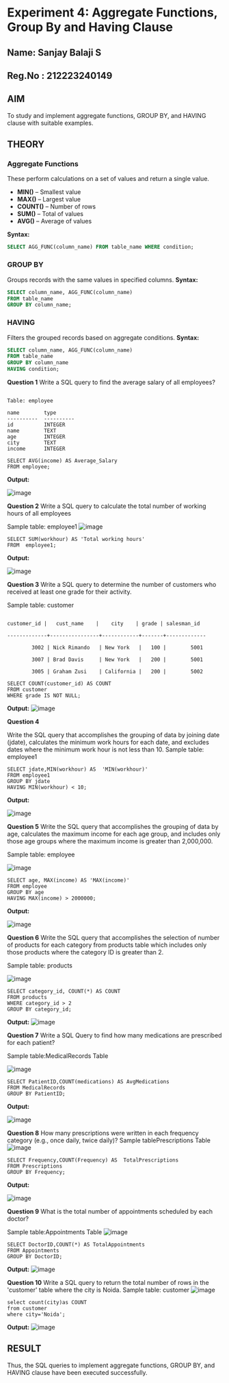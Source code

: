 # Experiment 4: Aggregate Functions, Group By and Having Clause
## Name: Sanjay Balaji S
## Reg.No : 212223240149
## AIM
To study and implement aggregate functions, GROUP BY, and HAVING clause with suitable examples.

## THEORY

### Aggregate Functions
These perform calculations on a set of values and return a single value.

- **MIN()** – Smallest value  
- **MAX()** – Largest value  
- **COUNT()** – Number of rows  
- **SUM()** – Total of values  
- **AVG()** – Average of values

**Syntax:**
```sql
SELECT AGG_FUNC(column_name) FROM table_name WHERE condition;
```
### GROUP BY
Groups records with the same values in specified columns.
**Syntax:**
```sql
SELECT column_name, AGG_FUNC(column_name)
FROM table_name
GROUP BY column_name;
```
### HAVING
Filters the grouped records based on aggregate conditions.
**Syntax:**
```sql
SELECT column_name, AGG_FUNC(column_name)
FROM table_name
GROUP BY column_name
HAVING condition;
```

**Question 1**
Write a SQL query to  find the average salary of all employees?
~~~

Table: employee

name        type
----------  ----------
id          INTEGER
name        TEXT
age         INTEGER
city        TEXT
income      INTEGER
~~~
~~~
SELECT AVG(income) AS Average_Salary
FROM employee;
~~~

**Output:**

![image](https://github.com/user-attachments/assets/fed8cfc8-41ca-4580-9e56-6997f450eaa5)


**Question 2**
Write a SQL query to calculate the total number of working hours of all employees

Sample table: employee1
![image](https://github.com/user-attachments/assets/8670e8dc-537c-4836-b33f-fbfe31675d9d)
~~~
SELECT SUM(workhour) AS 'Total working hours'
FROM  employee1;
~~~


**Output:**

![image](https://github.com/user-attachments/assets/b4340e8f-832f-4fe7-951a-cc2a87aea425)


**Question 3**
Write a SQL query to determine the number of customers who received at least one grade for their activity.

Sample table: customer
~~~

customer_id |   cust_name    |    city    | grade | salesman_id 

-------------+----------------+------------+-------+-------------

        3002 | Nick Rimando   | New York   |   100 |        5001

        3007 | Brad Davis     | New York   |   200 |        5001

        3005 | Graham Zusi    | California |   200 |        5002
~~~
~~~
SELECT COUNT(customer_id) AS COUNT
FROM customer
WHERE grade IS NOT NULL;
~~~

**Output:**
![image](https://github.com/user-attachments/assets/85c50c99-0953-4c04-815d-412ab6d079a3)



**Question 4**

Write the SQL query that accomplishes the grouping of data by joining date (jdate), calculates the minimum work hours for each date, and excludes dates where the minimum work hour is not less than 10.
Sample table: employee1

~~~
SELECT jdate,MIN(workhour) AS  'MIN(workhour)'
FROM employee1
GROUP BY jdate
HAVING MIN(workhour) < 10;
~~~

**Output:**

![image](https://github.com/user-attachments/assets/03b60ef7-4969-4337-abf5-34b06025e263)

**Question 5**
Write the SQL query that accomplishes the grouping of data by age, calculates the maximum income for each age group, and includes only those age groups where the maximum income is greater than 2,000,000.

Sample table: employee

![image](https://github.com/user-attachments/assets/15eaa93f-2263-40b6-bd81-7488b1f2a65c)
~~~
SELECT age, MAX(income) AS 'MAX(income)'
FROM employee
GROUP BY age
HAVING MAX(income) > 2000000;
~~~

**Output:**

![image](https://github.com/user-attachments/assets/f37a3da9-6e90-419f-befc-d0eeeb1fa312)


**Question 6**
Write the SQL query that accomplishes the selection of number of products for each category from products table which includes only those products where the category ID is greater than 2.

Sample table: products

![image](https://github.com/user-attachments/assets/042e49b9-6623-459e-b953-57088965246d)

~~~
SELECT category_id, COUNT(*) AS COUNT
FROM products
WHERE category_id > 2
GROUP BY category_id;
~~~

**Output:**
![image](https://github.com/user-attachments/assets/8c58d744-9066-432c-9f73-1eda446f66df)



**Question 7**
Write a SQL Query to find how many medications are prescribed for each patient?

Sample table:MedicalRecords Table

![image](https://github.com/user-attachments/assets/271b0f32-9d6b-4026-a0bc-79ff2b2a9b72)
~~~
SELECT PatientID,COUNT(medications) AS AvgMedications
FROM MedicalRecords
GROUP BY PatientID;
~~~

**Output:**

![image](https://github.com/user-attachments/assets/a2a7478f-ab2e-4af6-be6d-959084185afb)

**Question 8**
How many prescriptions were written in each frequency category (e.g., once daily, twice daily)?
Sample tablePrescriptions Table
![image](https://github.com/user-attachments/assets/63e13b53-4879-4a1e-ad4c-4057ba1ef7c1)
~~~
SELECT Frequency,COUNT(Frequency) AS  TotalPrescriptions
FROM Prescriptions 
GROUP BY Frequency;
~~~

**Output:**

![image](https://github.com/user-attachments/assets/f01920a5-ee06-4a9c-8864-aa5d6f8700ad)


**Question 9**
What is the total number of appointments scheduled by each doctor?

Sample table:Appointments Table
![image](https://github.com/user-attachments/assets/e1c0ca74-ec1a-4d65-8081-36ae3dc39099)
~~~
SELECT DoctorID,COUNT(*) AS TotalAppointments
FROM Appointments 
GROUP BY DoctorID;
~~~

**Output:**
![image](https://github.com/user-attachments/assets/e24bca3c-0a16-4ca7-9e86-674bb675844a)



**Question 10**
Write a SQL query to return the total number of rows in the 'customer' table where the city is Noida.
Sample table: customer
![image](https://github.com/user-attachments/assets/dbb27646-4b8d-4c18-8827-5659cfae35fe)
~~~
select count(city)as COUNT
from customer
where city='Noida';
~~~


**Output:**
![image](https://github.com/user-attachments/assets/04e98da2-e773-4544-8c2b-6bdca5090687)





## RESULT
Thus, the SQL queries to implement aggregate functions, GROUP BY, and HAVING clause have been executed successfully.
